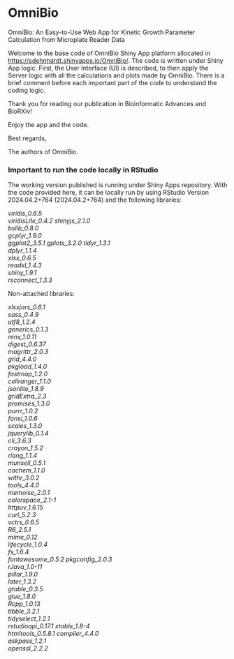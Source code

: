 # OmniBio
OmniBio: An Easy-to-Use Web App for Kinetic Growth Parameter Calculation from Microplate Reader Data

Welcome to the base code of OmniBio Shiny App platform allocated in <https://sdehnhardt.shinyapps.io/OmniBio/>. The code is written under Shiny App logic. First, the User Interface (UI) is described, to then apply the Server logic with all the calculations and plots made by OmniBio. There is a brief comment before each important part of the code to understand the coding logic. 

Thank you for reading our publication in Bioinformatic Advances and BioRXiv! 

Enjoy the app and the code. 

Best regards, 

The authors of OmniBio. 


### Important to run the code locally in RStudio

The working version published is running under Shiny Apps repository. With the code provided here, it can be locally run by using RStudio Version 2024.04.2+764 (2024.04.2+764) and the following libraries: 

*viridis_0.6.5    
viridisLite_0.4.2 
shinyjs_2.1.0     
bslib_0.8.0       
gcplyr_1.9.0      
ggplot2_3.5.1 
gplots_3.2.0
tidyr_1.3.1       
dplyr_1.1.4       
xlsx_0.6.5        
readxl_1.4.3      
shiny_1.9.1       
rsconnect_1.3.3*  

Non-attached libraries:

*xlsxjars_0.6.1    
sass_0.4.9        
utf8_1.2.4        
generics_0.1.3    
renv_1.0.11       
digest_0.6.37    
magrittr_2.0.3    
grid_4.4.0        
pkgload_1.4.0     
fastmap_1.2.0     
cellranger_1.1.0  
jsonlite_1.8.9   
gridExtra_2.3     
promises_1.3.0    
purrr_1.0.2       
fansi_1.0.6       
scales_1.3.0      
jquerylib_0.1.4  
cli_3.6.3         
crayon_1.5.2      
rlang_1.1.4       
munsell_0.5.1     
cachem_1.1.0      
withr_3.0.2      
tools_4.4.0       
memoise_2.0.1     
colorspace_2.1-1  
httpuv_1.6.15     
curl_5.2.3        
vctrs_0.6.5      
R6_2.5.1          
mime_0.12         
lifecycle_1.0.4   
fs_1.6.4          
fontawesome_0.5.2 
pkgconfig_2.0.3  
rJava_1.0-11      
pillar_1.9.0      
later_1.3.2       
gtable_0.3.5      
glue_1.8.0        
Rcpp_1.0.13      
tibble_3.2.1      
tidyselect_1.2.1  
rstudioapi_0.17.1 
xtable_1.8-4      
htmltools_0.5.8.1 
compiler_4.4.0   
askpass_1.2.1     
openssl_2.2.2*  
